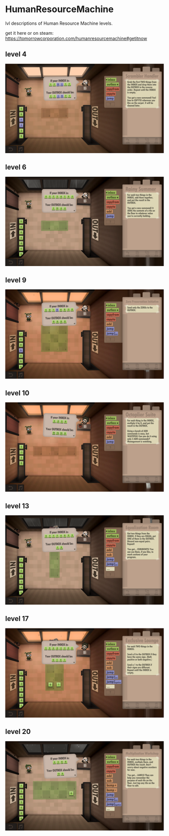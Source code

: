 # HumanResourceMachine
lvl descriptions of Human Resource Machine levels.

get it here or on steam:
https://tomorrowcorporation.com/humanresourcemachine#getitnow

## level 4 
![lvl4](pics/lvl_04_scrambler_handler.png)

## level 6
![lvl6](pics/lvl06_rainy_summer.png)

## level 9

![lvl9](pics/lvl9_zero_preservation-initiative.png)

## level 10
![lvl10](pics/lvl10_octoplier_suite.png)

## level 13
![lvl13](pics/lvl13_equalization_room.png)

## level 17
![lvl17](pics/lvl17_exclusive_lounge.png)

## level 20
![lvl20](pics/lvl20_multiplication_workshop.png)
